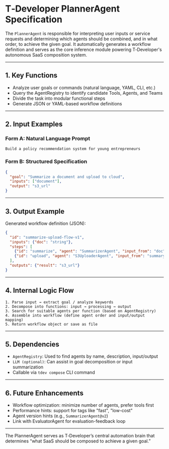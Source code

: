 # T‑Developer PlannerAgent Specification

The `PlannerAgent` is responsible for interpreting user inputs or service requests and determining which agents should be combined, and in what order, to achieve the given goal. It automatically generates a workflow definition and serves as the core inference module powering T‑Developer's autonomous SaaS composition system.

---

## 1. Key Functions

* Analyze user goals or commands (natural language, YAML, CLI, etc.)
* Query the AgentRegistry to identify candidate Tools, Agents, and Teams
* Divide the task into modular functional steps
* Generate JSON or YAML-based workflow definitions

---

## 2. Input Examples

### Form A: Natural Language Prompt

```text
Build a policy recommendation system for young entrepreneurs
```

### Form B: Structured Specification

```json
{
  "goal": "Summarize a document and upload to cloud",
  "inputs": ["document"],
  "output": "s3_url"
}
```

---

## 3. Output Example

Generated workflow definition (JSON):

```json
{
  "id": "summarize-upload-flow-v1",
  "inputs": {"doc": "string"},
  "steps": [
    {"id": "summarize", "agent": "SummarizerAgent", "input_from": "doc", "output_to": "summary"},
    {"id": "upload", "agent": "S3UploaderAgent", "input_from": "summary", "output_to": "s3_url"}
  ],
  "outputs": {"result": "s3_url"}
}
```

---

## 4. Internal Logic Flow

```plaintext
1. Parse input → extract goal / analyze keywords
2. Decompose into functions: input → processing → output
3. Search for suitable agents per function (based on AgentRegistry)
4. Assemble into workflow (define agent order and input/output mapping)
5. Return workflow object or save as file
```

---

## 5. Dependencies

* `AgentRegistry`: Used to find agents by name, description, input/output
* `LLM (optional)`: Can assist in goal decomposition or input summarization
* Callable via `tdev compose` CLI command

---

## 6. Future Enhancements

* Workflow optimization: minimize number of agents, prefer tools first
* Performance hints: support for tags like "fast", "low-cost"
* Agent version hints (e.g., `SummarizerAgent@v2`)
* Link with EvaluatorAgent for evaluation-feedback loop

---

The PlannerAgent serves as T‑Developer’s central automation brain that determines “what SaaS should be composed to achieve a given goal.”
